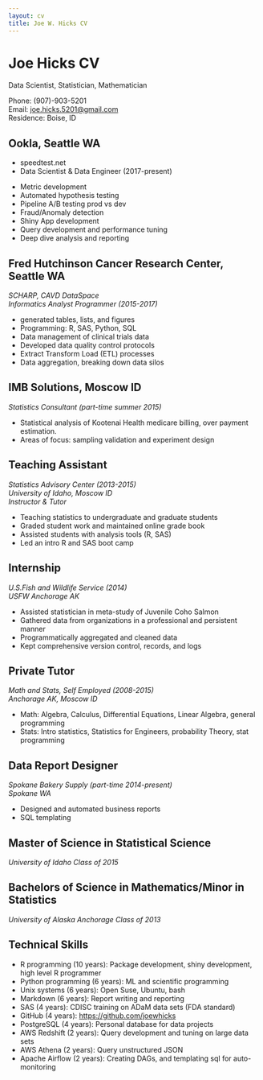 ```yaml
---
layout: cv
title: Joe W. Hicks CV
---
```

# Joe Hicks CV
Data Scientist, Statistician, Mathematician

Phone: (907)-903-5201  
Email: joe.hicks.5201@gmail.com  
Residence: Boise, ID   

## Ookla, Seattle WA
* speedtest.net
* Data Scientist & Data Engineer (2017-present) 
- Metric development
- Automated hypothesis testing
- Pipeline A/B testing prod vs dev
- Fraud/Anomaly detection
- Shiny App development
- Query development and performance tuning
- Deep dive analysis and reporting

## Fred Hutchinson Cancer Research Center, Seattle WA
*SCHARP, CAVD DataSpace*  
*Informatics Analyst Programmer (2015-2017)*  
- generated tables, lists, and figures
- Programming: R, SAS, Python, SQL
- Data management of clinical trials data
- Developed data quality control protocols
- Extract Transform Load (ETL) processes
- Data aggregation, breaking down data silos

## IMB Solutions, Moscow ID
*Statistics Consultant (part-time summer 2015)*<br>
- Statistical analysis of Kootenai Health medicare billing, over payment estimation.
- Areas of focus: sampling validation and experiment design

## Teaching Assistant
*Statistics Advisory Center (2013-2015)*  
*University of Idaho, Moscow ID*  
*Instructor & Tutor*  
- Teaching statistics to undergraduate and graduate students
- Graded student work and maintained online grade book
- Assisted students with analysis tools (R, SAS)
- Led an intro R and SAS boot camp

## Internship
*U.S.Fish and Wildlife Service (2014)*  
*USFW Anchorage AK*  
- Assisted statistician in meta-study of Juvenile Coho Salmon
- Gathered data from organizations in a professional and persistent manner
- Programmatically aggregated and cleaned data
- Kept comprehensive version control, records, and logs

## Private Tutor
*Math and Stats, Self Employed (2008-2015)*  
*Anchorage AK, Moscow ID*
- Math: Algebra, Calculus, Differential Equations, Linear Algebra, general programming
- Stats: Intro statistics, Statistics for Engineers, probability Theory, stat programming

## Data Report Designer
*Spokane Bakery Supply (part-time 2014-present)*  
*Spokane WA*
- Designed and automated business reports
- SQL templating

## Master of Science in Statistical Science
*University of Idaho Class of 2015*  

## Bachelors of Science in Mathematics/Minor in Statistics
*University of Alaska Anchorage Class of 2013*

## Technical Skills  
- R	programming      (10 years): Package development, shiny development, high level R programmer
- Python programming (6 years): ML and scientific programming 
- Unix systems       (6 years): Open Suse, Ubuntu, bash
- Markdown           (6 years): Report writing and reporting
- SAS                (4 years): CDISC training on ADaM data sets (FDA standard)
- GitHub             (4 years): https://github.com/joewhicks
- PostgreSQL         (4 years): Personal database for data projects
- AWS Redshift       (2 years): Query development and tuning on large data sets
- AWS Athena         (2 years): Query unstructured JSON
- Apache Airflow     (2 years): Creating DAGs, and templating sql for auto-monitoring
